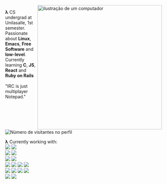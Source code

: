 <img src="https://external-content.duckduckgo.com/iu/?u=http%3A%2F%2Fxahlee.info%2Femacs%2Fmisc%2Fi%2FMarisa_Kirisame_emacs_magic.png&f=1&nofb=1&ipt=bf2a8b9dd038a05e93c296c2eb00efe96013136a619c44eeeb832284d6a938a2&ipo=images" alt="ilustração de um computador" min-width="400px" max-width="400px" width="400px" align="right">

<p align="left"> 
<b>λ</b> CS undergrad at Unilasalle, 1st semester. Passionate about <b>Linux</b>, <b>Emacs</b>, <b>Free Software</b> and <b>low-level</b>.<br>Currently learning <b>C</b>, <b>JS</b>, <b>React</b> and <b>Ruby on Rails</b><br><br>
"IRC is just multiplayer Notepad."
<p>

<img src="https://profile-counter.glitch.me/DiogoBnfr/count.svg" alt="Número de visitantes no perfil"/>

<b>λ</b> Currently working with:<br>
<img src="https://img.shields.io/badge/Arch%20Linux-1793D1?logo=arch-linux&logoColor=fff&style=for-the-badge"/>
<img src="https://img.shields.io/badge/Windows-0078D6?style=for-the-badge&logo=windows&logoColor=white"/><br>
<img src="https://img.shields.io/badge/-Emacs-7F5AB6?logo=gnuemacs&logoColor=white&style=for-the-badge"/>
<img src="https://img.shields.io/badge/NeoVim-%2357A143.svg?&style=for-the-badge&logo=neovim&logoColor=white"/><br>
<img src="https://img.shields.io/badge/alacritty-F46D01?style=for-the-badge&logo=alacritty&logoColor=white"/>
<img src="https://img.shields.io/badge/tmux-1BB91F?style=for-the-badge&logo=tmux&logoColor=white"/><br>
<img src="https://img.shields.io/badge/shell_script-%23121011.svg?style=for-the-badge&logo=gnu-bash&logoColor=white"/>
<img src="https://img.shields.io/badge/c-%2300599C.svg?style=for-the-badge&logo=c&logoColor=white" />
<img src="https://img.shields.io/badge/c%23-%23239120.svg?style=for-the-badge&logo=csharp&logoColor=white" />
<img src="https://img.shields.io/badge/.NET-5C2D91?style=for-the-badge&logo=.net&logoColor=white"/><br>
<img src="https://img.shields.io/badge/javascript-%23323330.svg?style=for-the-badge&logo=javascript&logoColor=%23F7DF1E" />
<img src="https://img.shields.io/badge/react-%2320232a.svg?style=for-the-badge&logo=react&logoColor=%2361DAFB"/>
<img src="https://img.shields.io/badge/html5-%23E34F26.svg?style=for-the-badge&logo=html5&logoColor=white" />
<img src="https://img.shields.io/badge/css3-%231572B6.svg?style=for-the-badge&logo=css3&logoColor=white" /><br>
<img src="https://img.shields.io/badge/git-%23F05033.svg?style=for-the-badge&logo=git&logoColor=white" />
<img src="https://img.shields.io/badge/github-%23121011.svg?style=for-the-badge&logo=github&logoColor=white" />

